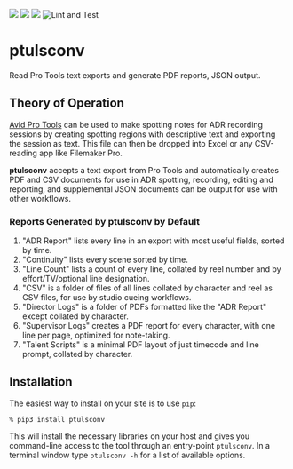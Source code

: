 ![](https://img.shields.io/github/license/iluvcapra/ptulsconv.svg)
![](https://img.shields.io/pypi/pyversions/ptulsconv.svg) 
[![](https://img.shields.io/pypi/v/ptulsconv.svg)][pypi]
![Lint and Test](https://github.com/iluvcapra/ptulsconv/actions/workflows/python-package.yml/badge.svg) 

[pypi]: https://pypi.org/project/ptulsconv/


# ptulsconv

Read Pro Tools text exports and generate PDF reports, JSON output.
 

## Theory of Operation

[Avid Pro Tools][avp] can be used to make spotting notes for ADR recording
sessions by creating spotting regions with descriptive text and exporting the
session as text. This file can then be dropped into Excel or any CSV-reading
app like Filemaker Pro.

**ptulsconv** accepts a text export from Pro Tools and automatically creates
PDF and CSV documents for use in ADR spotting, recording, editing and 
reporting, and supplemental JSON documents can be output for use with other
workflows.

### Reports Generated by ptulsconv by Default

1. "ADR Report" lists every line in an export with most useful fields, sorted 
   by time.
2. "Continuity" lists every scene sorted by time.
3. "Line Count" lists a count of every line, collated by reel number and by
   effort/TV/optional line designation.
4. "CSV" is a folder of files of all lines collated by character and reel
   as CSV files, for use by studio cueing workflows.
5. "Director Logs" is a folder of PDFs formatted like the "ADR Report" except
   collated by character.
6. "Supervisor Logs" creates a PDF report for every character, with one line
   per page, optimized for note-taking.
7. "Talent Scripts" is a minimal PDF layout of just timecode and line prompt,
   collated by character.


[avp]: http://www.avid.com/pro-tools



## Installation

The easiest way to install on your site is to use `pip`:

    % pip3 install ptulsconv
    
This will install the necessary libraries on your host and gives you 
command-line access to the tool through an entry-point `ptulsconv`. In a 
terminal window type `ptulsconv -h` for a list of available options.